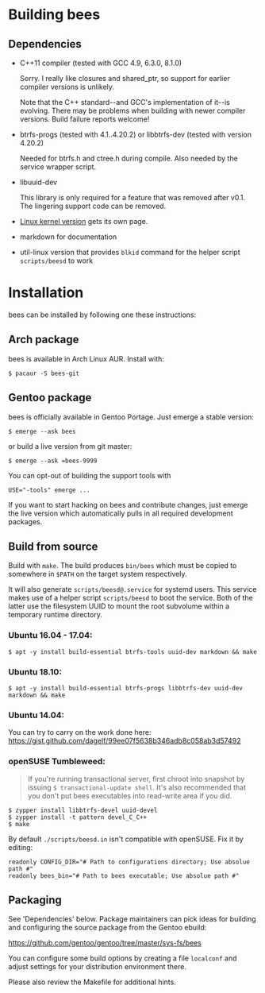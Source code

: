 Building bees
=============

Dependencies
------------

* C++11 compiler (tested with GCC 4.9, 6.3.0, 8.1.0)

  Sorry.  I really like closures and shared_ptr, so support
  for earlier compiler versions is unlikely.

  Note that the C++ standard--and GCC's implementation of it--is evolving.
  There may be problems when building with newer compiler versions.
  Build failure reports welcome!

* btrfs-progs (tested with 4.1..4.20.2) or libbtrfs-dev
  (tested with version 4.20.2)

  Needed for btrfs.h and ctree.h during compile.
  Also needed by the service wrapper script.

* libuuid-dev

  This library is only required for a feature that was removed after v0.1.
  The lingering support code can be removed.

* [Linux kernel version](btrfs-kernel.md) gets its own page.

* markdown for documentation

* util-linux version that provides `blkid` command for the helper
  script `scripts/beesd` to work

Installation
============

bees can be installed by following one these instructions:

Arch package
------------

bees is available in Arch Linux AUR. Install with:

`$ pacaur -S bees-git`

Gentoo package
--------------

bees is officially available in Gentoo Portage. Just emerge a stable
version:

`$ emerge --ask bees`

or build a live version from git master:

`$ emerge --ask =bees-9999`

You can opt-out of building the support tools with

`USE="-tools" emerge ...`

If you want to start hacking on bees and contribute changes, just emerge
the live version which automatically pulls in all required development
packages.

Build from source
-----------------

Build with `make`. The build produces `bin/bees` which must be copied
to somewhere in `$PATH` on the target system respectively.

It will also generate `scripts/beesd@.service` for systemd users. This
service makes use of a helper script `scripts/beesd` to boot the service.
Both of the latter use the filesystem UUID to mount the root subvolume
within a temporary runtime directory.

### Ubuntu 16.04 - 17.04:
`$ apt -y install build-essential btrfs-tools uuid-dev markdown && make`

### Ubuntu 18.10:
`$ apt -y install build-essential btrfs-progs libbtrfs-dev uuid-dev markdown && make`

### Ubuntu 14.04:
You can try to carry on the work done here: <https://gist.github.com/dagelf/99ee07f5638b346adb8c058ab3d57492>

### openSUSE Tumbleweed:
> If you're running transactional server, first chroot into snapshot by issuing `$ transactional-update shell`. It's also recommended that you don't put bees executables into read-write area if you did.

    $ zypper install libbtrfs-devel uuid-devel
    $ zypper install -t pattern devel_C_C++
    $ make

By default `./scripts/beesd.in` isn't compatible with openSUSE. Fix it by editing:

    readonly CONFIG_DIR="# Path to configurations directory; Use absolue path #"
    readonly bees_bin="# Path to bees executable; Use absolue path #"

Packaging
---------

See 'Dependencies' below. Package maintainers can pick ideas for building and
configuring the source package from the Gentoo ebuild:

<https://github.com/gentoo/gentoo/tree/master/sys-fs/bees>

You can configure some build options by creating a file `localconf` and
adjust settings for your distribution environment there.

Please also review the Makefile for additional hints.
